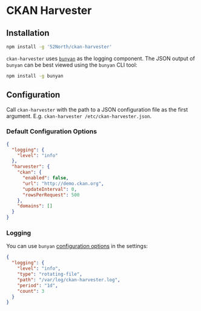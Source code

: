 # CKAN Harvester

## Installation

```sh
npm install -g '52North/ckan-harvester'
```

`ckan-harvester` uses [`bunyan`][bunyan] as the logging component. The JSON output of `bunyan` can be best viewed using the `bunyan` CLI tool:

```sh
npm install -g bunyan
```

## Configuration

Call `ckan-harvester` with the path to a JSON configuration file as the first argument. E.g. `ckan-harvester /etc/ckan-harvester.json`.


### Default Configuration Options

```json
{
  "logging": {
    "level": "info"
  },
  "harvester": {
    "ckan": {
      "enabled": false,
      "url": "http://demo.ckan.org",
      "updateInterval": 0,
      "rowsPerRequest": 500
    },
    "domains": []
  }
}
```
### Logging

You can use `bunyan` [configuration options](https://github.com/trentm/node-bunyan#streams) in the settings:

```json
{
  "logging": {
    "level": "info",
    "type": "rotating-file",
    "path": "/var/log/ckan-harvester.log",
    "period": "1d",
    "count": 3
  }
}
```

[bunyan]: <https://github.com/trentm/node-bunyan> "bunyan"
